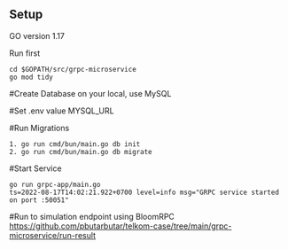 ## Setup

GO version 1.17



Run first
```console
cd $GOPATH/src/grpc-microservice
go mod tidy
```

#Create Database on your local, use MySQL 

#Set .env value MYSQL_URL 

#Run Migrations
```
1. go run cmd/bun/main.go db init
2. go run cmd/bun/main.go db migrate
```

#Start Service
```> make run-grpc
go run grpc-app/main.go
ts=2022-08-17T14:02:21.922+0700 level=info msg="GRPC service started on port :50051"
```



#Run to simulation endpoint using BloomRPC
https://github.com/pbutarbutar/telkom-case/tree/main/grpc-microservice/run-result


